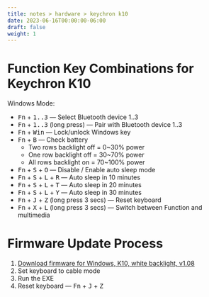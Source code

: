 ```yaml
---
title: notes > hardware > keychron k10
date: 2023-06-16T00:00:00-06:00
draft: false
weight: 1
---
```


# Function Key Combinations for Keychron K10
Windows Mode:  
- <kbd>Fn</kbd> + <kbd>1..3</kbd> — Select Bluetooth device 1..3
- <kbd>Fn</kbd> + <kbd>1..3</kbd> (long press) — Pair with Bluetooth device 1..3
- <kbd>Fn</kbd> + <kbd>Win</kbd> — Lock/unlock Windows key
- <kbd>Fn</kbd> + <kbd>B</kbd> — Check battery
  - Two rows backlight off = 0~30% power
  - One row backlight off = 30~70% power
  - All rows backlight on = 70~100% power
- <kbd>Fn</kbd> + <kbd>S</kbd> + <kbd>O</kbd> — Disable / Enable auto sleep mode
- <kbd>Fn</kbd> + <kbd>S</kbd> + <kbd>L</kbd> + <kbd>R</kbd> — Auto sleep in 10 minutes
- <kbd>Fn</kbd> + <kbd>S</kbd> + <kbd>L</kbd> + <kbd>T</kbd> — Auto sleep in 20 minutes
- <kbd>Fn</kbd> + <kbd>S</kbd> + <kbd>L</kbd> + <kbd>Y</kbd> — Auto sleep in 30 minutes
- <kbd>Fn</kbd> + <kbd>J</kbd> + <kbd>Z</kbd> (long press 3 secs) — Reset keyboard
- <kbd>Fn</kbd> + <kbd>X</kbd> + <kbd>L</kbd> (long press 3 secs) — Switch between Function and multimedia 

# Firmware Update Process
1. [Download firmware for Windows, K10, white backlight, v1.08](https://cdn.shopify.com/s/files/1/0059/0630/1017/files/K10-A2-104K-white_V1.08_20210414.exe?v=1638433189)
2. Set keyboard to cable mode
3. Run the EXE
4. Reset keyboard — <kbd>Fn</kbd> + <kbd>J</kbd> + <kbd>Z</kbd>
